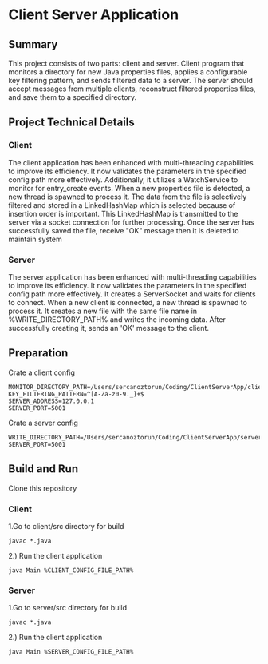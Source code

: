 # Client Server Application
## Summary
This project consists of two parts: client and server. Client program that monitors a directory for new Java properties files, applies a configurable key filtering pattern, and sends filtered data to a server. The server should accept messages from multiple clients, reconstruct filtered properties files, and save them to a specified directory.
## Project Technical Details
### Client
The client application has been enhanced with multi-threading capabilities to improve its efficiency. 
It now validates the parameters in the specified config path more effectively. 
Additionally, it utilizes a WatchService to monitor for entry_create events.
When a new properties file is detected, a new thread is spawned to process it. 
The data from the file is selectively filtered and stored in a LinkedHashMap which is selected because of insertion order is important.
This LinkedHashMap is transmitted to the server via a socket connection for further processing. 
Once the server has successfully saved the file, receive "OK" message then it is deleted to maintain system
### Server
The server application has been enhanced with multi-threading capabilities to improve its efficiency.
It now validates the parameters in the specified config path more effectively.
It creates a ServerSocket and waits for clients to connect.
When a new client is connected, a new thread is spawned to process it.
It creates a new file with the same file name in %WRITE_DIRECTORY_PATH% and writes the incoming data. After successfully creating it, sends an 'OK' message to the client.
## Preparation
Crate a client config
```
MONITOR_DIRECTORY_PATH=/Users/sercanoztorun/Coding/ClientServerApp/clientDir/
KEY_FILTERING_PATTERN=^[A-Za-z0-9._]+$
SERVER_ADDRESS=127.0.0.1
SERVER_PORT=5001
```
Crate a server config
```
WRITE_DIRECTORY_PATH=/Users/sercanoztorun/Coding/ClientServerApp/serverDir/
SERVER_PORT=5001
```
## Build and Run
Clone this repository
### Client
1.Go to client/src directory for build

`javac *.java`

2.) Run the client application

`java Main %CLIENT_CONFIG_FILE_PATH%`


### Server
1.Go to server/src directory for build

`javac *.java`

2.) Run the client application

`java Main %SERVER_CONFIG_FILE_PATH%`






